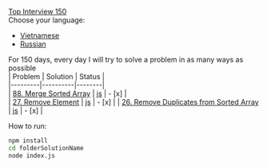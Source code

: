 [Top Interview 150](https://leetcode.com/studyplan/top-interview-150/)  
Choose your language:

- [Vietnamese](README_vi.md)
- [Russian](README_ru.md)

For 150 days, every day I will try to solve a problem in as many ways as possible  
| Problem | Solution | Status |  
|---------|----------|--------|  
| [88. Merge Sorted Array](https://leetcode.com/problems/merge-sorted-array/description/?envType=study-plan-v2&envId=top-interview-150) | [js](./88.%20Merge%20Sorted%20Array/README.md) | - [x] |  
| [27. Remove Element](https://leetcode.com/problems/remove-element/description/?envType=study-plan-v2&envId=top-interview-150) | [js](27.%20Remove%20Element/README.md) | - [x] |
| [26. Remove Duplicates from Sorted Array](https://leetcode.com/problems/remove-duplicates-from-sorted-array/description/?envType=study-plan-v2&envId=top-interview-150) | [js](26.%20Remove%20Duplicates%20from%20Sorted%20Array/README.md) | - [x] |

How to run:

```bash
npm install
cd folderSolutionName
node index.js
```
